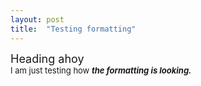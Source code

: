 ```yaml
---
layout: post
title:  "Testing formatting"
---
```


<div dir="ltr"><div><font size="4">Heading ahoy</font></div><div><font size="4"><font size="2">I am just testing how <i><b>the formatting is looking.</b></i></font><br></font></div><br></div>
